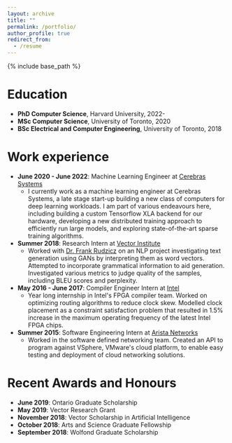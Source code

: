 ```yaml
---
layout: archive
title: ""
permalink: /portfolio/
author_profile: true
redirect_from:
  - /resume
---
```


{% include base_path %}

Education
======
* **PhD Computer Science**, Harvard University, 2022-
* **MSc Computer Science**, University of Toronto, 2020 
* **BSc Electrical and Computer Engineering**, University of Toronto, 2018

Work experience
======
* **June 2020 - June 2022**: Machine Learning Engineer at [Cerebras Systems](https://www.cerebras.net/)
    * I currently work as a machine learning engineer at Cerebras Systems, a late stage start-up building a new class of computers for deep learning workloads. I am part of various endeavours here, including building a custom Tensorflow XLA backend for our hardware, developing a new distributed training approach to efficiently run large models, and exploring state-of-the-art sparse training algorithms.
* **Summer 2018**: Research Intern at [Vector Institute](https://vectorinstitute.ai/)
    * Worked with [Dr. Frank Rudzicz](http://www.cs.toronto.edu/~frank/) on an NLP project investigating text generation using GANs by interpreting them as word vectors. Attempted to incorporate grammatical information to aid generation. Investigated various metrics to judge quality of the samples, including BLEU scores and perplexity.
* **May 2016 - June 2017**: Compiler Engineer Intern at [Intel](https://www.intel.com/content/www/us/en/products/programmable.html)
    * Year long internship in Intel's FPGA compiler team. Worked on optimizing routing algorithms to reduce clock skew. Modelled clock placement as a constraint satisfaction problem that resulted in 1.5% increase in the maximum operating frequency of the latest Intel FPGA chips. 
* **Summer 2015**: Software Engineering Intern at [Arista Networks](https://www.arista.com/en/)
    * Worked in the software defined networking team. Created an API to program against VSphere, VMware's cloud platform, to enable easy testing and deployment of cloud networking solutions. 
  
Recent Awards and Honours
======
* **June 2019**: Ontario Graduate Scholarship
* **May 2019**: Vector Research Grant
* **November 2018**: Vector Scholarship in Artificial Intelligence
* **October 2018**: Arts and Science Graduate Fellowship 
* **September 2018**: Wolfond Graduate Scholarship             

